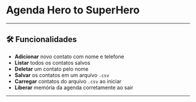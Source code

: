 # Agenda Hero to SuperHero

---

## 🛠️ Funcionalidades

- **Adicionar** novo contato com nome e telefone  
- **Listar** todos os contatos salvos  
- **Deletar** um contato pelo nome  
- **Salvar** os contatos em um arquivo `.csv`  
- **Carregar** contatos do arquivo `.csv` ao iniciar  
- **Liberar** memória da agenda corretamente ao sair  

---
